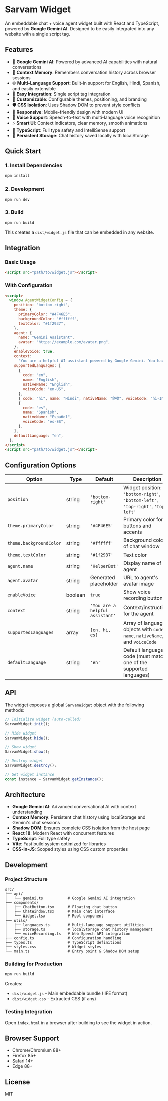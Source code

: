 # Sarvam Widget

An embeddable chat + voice agent widget built with React and TypeScript, powered by **Google Gemini AI**. Designed to be easily integrated into any website with a single script tag.

## Features

- 🤖 **Google Gemini AI**: Powered by advanced AI capabilities with natural conversations
- 🧠 **Context Memory**: Remembers conversation history across browser sessions
- 🌐 **Multi-Language Support**: Built-in support for English, Hindi, Spanish, and easily extensible
- 🚀 **Easy Integration**: Single script tag integration
- 🎨 **Customizable**: Configurable themes, positioning, and branding
- 🛡️ **CSS Isolation**: Uses Shadow DOM to prevent style conflicts
- 📱 **Responsive**: Mobile-friendly design with modern UI
- 🎤 **Voice Support**: Speech-to-text with multi-language voice recognition
- ⚡ **Smart UI**: Context indicators, clear memory, smooth animations
- 🔧 **TypeScript**: Full type safety and IntelliSense support
- 💾 **Persistent Storage**: Chat history saved locally with localStorage

## Quick Start

### 1. Install Dependencies

```bash
npm install
```

### 2. Development

```bash
npm run dev
```

### 3. Build

```bash
npm run build
```

This creates a `dist/widget.js` file that can be embedded in any website.

## Integration

### Basic Usage

```html
<script src="path/to/widget.js"></script>
```

### With Configuration

```html
<script>
  window.AgentWidgetConfig = {
    position: "bottom-right",
    theme: {
      primaryColor: "#4F46E5",
      backgroundColor: "#ffffff",
      textColor: "#1f2937",
    },
    agent: {
      name: "Gemini Assistant",
      avatar: "https://example.com/avatar.png",
    },
    enableVoice: true,
    context:
      "You are a helpful AI assistant powered by Google Gemini. You have access to a wide range of knowledge and can help with various tasks including coding, writing, analysis, and general questions.",
    supportedLanguages: [
      {
        code: "en",
        name: "English",
        nativeName: "English",
        voiceCode: "en-US",
      },
      { code: "hi", name: "Hindi", nativeName: "हिन्दी", voiceCode: "hi-IN" },
      {
        code: "es",
        name: "Spanish",
        nativeName: "Español",
        voiceCode: "es-ES",
      },
    ],
    defaultLanguage: "en",
  };
</script>
<script src="path/to/widget.js"></script>
```

## Configuration Options

| Option                  | Type    | Default                         | Description                                                                     |
| ----------------------- | ------- | ------------------------------- | ------------------------------------------------------------------------------- |
| `position`              | string  | `'bottom-right'`                | Widget position: `'bottom-right'`, `'bottom-left'`, `'top-right'`, `'top-left'` |
| `theme.primaryColor`    | string  | `'#4F46E5'`                     | Primary color for buttons and accents                                           |
| `theme.backgroundColor` | string  | `'#ffffff'`                     | Background color of chat window                                                 |
| `theme.textColor`       | string  | `'#1f2937'`                     | Text color                                                                      |
| `agent.name`            | string  | `'HelperBot'`                   | Display name of the agent                                                       |
| `agent.avatar`          | string  | Generated placeholder           | URL to agent's avatar image                                                     |
| `enableVoice`           | boolean | `true`                          | Show voice recording button                                                     |
| `context`               | string  | `'You are a helpful assistant'` | Context/instructions for the agent                                              |
| `supportedLanguages`    | array   | `[en, hi, es]`                  | Array of language objects with `code`, `name`, `nativeName`, and `voiceCode`    |
| `defaultLanguage`       | string  | `'en'`                          | Default language code (must match one of the supported languages)               |

## API

The widget exposes a global `SarvamWidget` object with the following methods:

```javascript
// Initialize widget (auto-called)
SarvamWidget.init();

// Hide widget
SarvamWidget.hide();

// Show widget
SarvamWidget.show();

// Destroy widget
SarvamWidget.destroy();

// Get widget instance
const instance = SarvamWidget.getInstance();
```

## Architecture

- **Google Gemini AI**: Advanced conversational AI with context understanding
- **Context Memory**: Persistent chat history using localStorage and Gemini's chat sessions
- **Shadow DOM**: Ensures complete CSS isolation from the host page
- **React 18**: Modern React with concurrent features
- **TypeScript**: Full type safety
- **Vite**: Fast build system optimized for libraries
- **CSS-in-JS**: Scoped styles using CSS custom properties

## Development

### Project Structure

```
src/
├── api/
│   └── gemini.ts           # Google Gemini AI integration
├── components/
│   ├── ChatButton.tsx      # Floating chat button
│   ├── ChatWindow.tsx      # Main chat interface
│   └── Widget.tsx          # Root component
├── utils/
│   ├── languages.ts        # Multi-language support utilities
│   ├── storage.ts          # localStorage chat history management
│   └── voiceRecording.ts   # Web Speech API integration
├── config.ts               # Configuration handling
├── types.ts                # TypeScript definitions
├── styles.css              # Widget styles
└── main.ts                 # Entry point & Shadow DOM setup
```

### Building for Production

```bash
npm run build
```

Creates:

- `dist/widget.js` - Main embeddable bundle (IIFE format)
- `dist/widget.css` - Extracted CSS (if any)

### Testing Integration

Open `index.html` in a browser after building to see the widget in action.

## Browser Support

- Chrome/Chromium 88+
- Firefox 85+
- Safari 14+
- Edge 88+

## License

MIT
